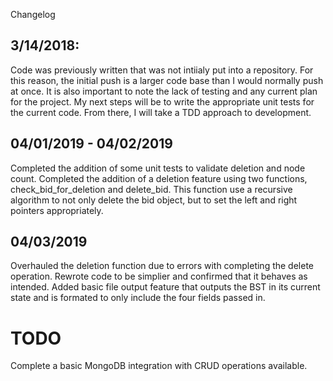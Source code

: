 Changelog

## 3/14/2018:
Code was previously written that was not intiialy put into a repository.
For this reason, the initial push is a larger code base than I would normally push at once.
It is also important to note the lack of testing and any current plan for the project.
My next steps will be to write the appropriate unit tests for the current code.
From there, I will take a TDD approach to development.

## 04/01/2019 - 04/02/2019
Completed the addition of some unit tests to validate deletion and node count. Completed the addition of a deletion feature using two functions, check_bid_for_deletion and delete_bid. This function use a recursive algorithm to not only delete the bid object, but to set the left and right pointers appropriately.

## 04/03/2019
Overhauled the deletion function due to errors with completing the delete operation. Rewrote code to be simplier and confirmed that it behaves as intended. Added basic file output feature that outputs the BST in its current state and is formated to only include the four fields passed in.

# TODO
Complete a basic MongoDB integration with CRUD operations available.
